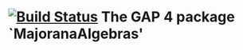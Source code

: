 [![Build Status](https://travis-ci.org/MWhybrow92/MajoranaAlgebras.svg?branch=master)](https://travis-ci.org/MWhybrow92/MajoranaAlgebras)
The GAP 4 package `MajoranaAlgebras'
==============================

